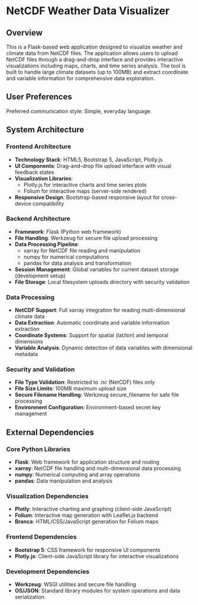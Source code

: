 # NetCDF Weather Data Visualizer

## Overview

This is a Flask-based web application designed to visualize weather and climate data from NetCDF files. The application allows users to upload NetCDF files through a drag-and-drop interface and provides interactive visualizations including maps, charts, and time series analysis. The tool is built to handle large climate datasets (up to 100MB) and extract coordinate and variable information for comprehensive data exploration.

## User Preferences

Preferred communication style: Simple, everyday language.

## System Architecture

### Frontend Architecture

- **Technology Stack**: HTML5, Bootstrap 5, JavaScript, Plotly.js
- **UI Components**: Drag-and-drop file upload interface with visual feedback states
- **Visualization Libraries**:
  - Plotly.js for interactive charts and time series plots
  - Folium for interactive maps (server-side rendered)
- **Responsive Design**: Bootstrap-based responsive layout for cross-device compatibility

### Backend Architecture

- **Framework**: Flask (Python web framework)
- **File Handling**: Werkzeug for secure file upload processing
- **Data Processing Pipeline**:
  - xarray for NetCDF file reading and manipulation
  - numpy for numerical computations
  - pandas for data analysis and transformation
- **Session Management**: Global variables for current dataset storage (development setup)
- **File Storage**: Local filesystem uploads directory with security validation

### Data Processing

- **NetCDF Support**: Full xarray integration for reading multi-dimensional climate data
- **Data Extraction**: Automatic coordinate and variable information extraction
- **Coordinate Systems**: Support for spatial (lat/lon) and temporal dimensions
- **Variable Analysis**: Dynamic detection of data variables with dimensional metadata

### Security and Validation

- **File Type Validation**: Restricted to .nc (NetCDF) files only
- **File Size Limits**: 100MB maximum upload size
- **Secure Filename Handling**: Werkzeug secure_filename for safe file processing
- **Environment Configuration**: Environment-based secret key management

## External Dependencies

### Core Python Libraries

- **Flask**: Web framework for application structure and routing
- **xarray**: NetCDF file handling and multi-dimensional data processing
- **numpy**: Numerical computing and array operations
- **pandas**: Data manipulation and analysis

### Visualization Dependencies

- **Plotly**: Interactive charting and graphing (client-side JavaScript)
- **Folium**: Interactive map generation with Leaflet.js backend
- **Branca**: HTML/CSS/JavaScript generation for Folium maps

### Frontend Dependencies

- **Bootstrap 5**: CSS framework for responsive UI components
- **Plotly.js**: Client-side JavaScript library for interactive visualizations

### Development Dependencies

- **Werkzeug**: WSGI utilities and secure file handling
- **OS/JSON**: Standard library modules for system operations and data serialization
